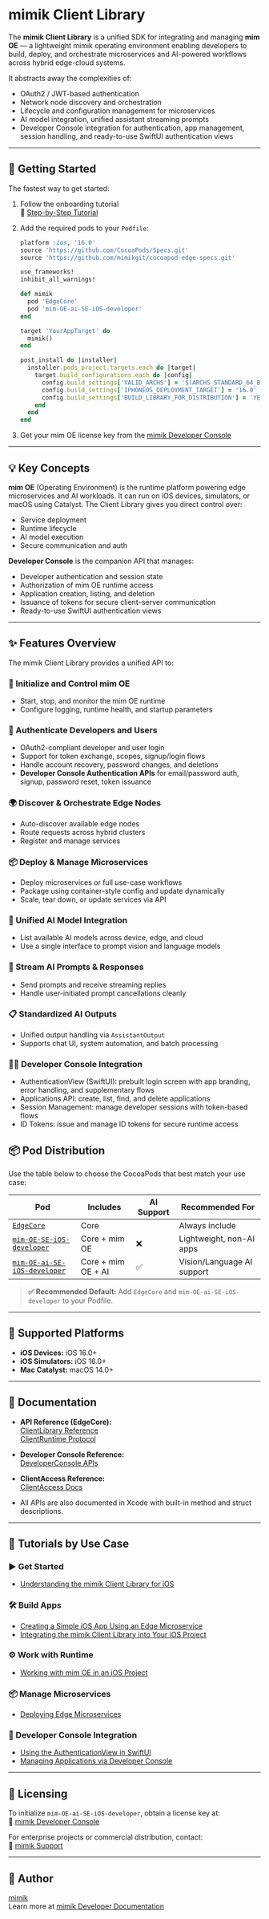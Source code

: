 # mimik Client Library

The **mimik Client Library** is a unified SDK for integrating and managing **mim OE** — a lightweight mimik operating environment enabling developers to build, deploy, and orchestrate microservices and AI-powered workflows across hybrid edge-cloud systems.

It abstracts away the complexities of:
- OAuth2 / JWT-based authentication
- Network node discovery and orchestration
- Lifecycle and configuration management for microservices
- AI model integration, unified assistant streaming prompts
- Developer Console integration for authentication, app management, session handling, and ready-to-use SwiftUI authentication views

---

## 🚀 Getting Started

The fastest way to get started:

1. Follow the onboarding tutorial  
   📘 [Step-by-Step Tutorial](https://devdocs.mimik.com/tutorials/01-submenu/02-submenu/02-index)

2. Add the required pods to your `Podfile`:
 
   ```ruby
   platform :ios, '16.0'
   source 'https://github.com/CocoaPods/Specs.git'
   source 'https://github.com/mimikgit/cocoapod-edge-specs.git'

   use_frameworks!
   inhibit_all_warnings!

   def mimik
     pod 'EdgeCore'
     pod 'mim-OE-ai-SE-iOS-developer'
   end

   target 'YourAppTarget' do
     mimik()
   end

   post_install do |installer|
     installer.pods_project.targets.each do |target|
       target.build_configurations.each do |config|
         config.build_settings['VALID_ARCHS'] = '$(ARCHS_STANDARD_64_BIT)'
         config.build_settings['IPHONEOS_DEPLOYMENT_TARGET'] = '16.0'
         config.build_settings['BUILD_LIBRARY_FOR_DISTRIBUTION'] = 'YES'
       end
     end
   end
   ```

3. Get your mim OE license key from the [mimik Developer Console](https://developer.mimik.com/console)

---

## 💡 Key Concepts

**mim OE** (Operating Environment) is the runtime platform powering edge microservices and AI workloads. It can run on iOS devices, simulators, or macOS using Catalyst. The Client Library gives you direct control over:

- Service deployment
- Runtime lifecycle
- AI model execution
- Secure communication and auth

**Developer Console** is the companion API that manages:
- Developer authentication and session state
- Authorization of mim OE runtime access
- Application creation, listing, and deletion
- Issuance of tokens for secure client–server communication
- Ready-to-use SwiftUI authentication views

---

## ✨ Features Overview

The mimik Client Library provides a unified API to:

### 🔧 Initialize and Control mim OE
- Start, stop, and monitor the mim OE runtime
- Configure logging, runtime health, and startup parameters

### 🔐 Authenticate Developers and Users
- OAuth2-compliant developer and user login
- Support for token exchange, scopes, signup/login flows
- Handle account recovery, password changes, and deletions
- **Developer Console Authentication APIs** for email/password auth, signup, password reset, token issuance

### 🌍 Discover & Orchestrate Edge Nodes
- Auto-discover available edge nodes
- Route requests across hybrid clusters
- Register and manage services

### 📦 Deploy & Manage Microservices
- Deploy microservices or full use-case workflows
- Package using container-style config and update dynamically
- Scale, tear down, or update services via API

### 🤖 Unified AI Model Integration
- List available AI models across device, edge, and cloud
- Use a single interface to prompt vision and language models

### 🔁 Stream AI Prompts & Responses
- Send prompts and receive streaming replies
- Handle user-initiated prompt cancellations cleanly

### 📋 Standardized AI Outputs
- Unified output handling via `AssistantOutput`
- Supports chat UI, system automation, and batch processing

### 🧑‍💻 Developer Console Integration
- AuthenticationView (SwiftUI): prebuilt login screen with app branding, error handling, and supplementary flows
- Applications API: create, list, find, and delete applications
- Session Management: manage developer sessions with token-based flows
- ID Tokens: issue and manage ID tokens for secure runtime access

## 📦 Pod Distribution

Use the table below to choose the CocoaPods that best match your use case:

| Pod | Includes | AI Support | Recommended For |
|-----|----------|------------|------------------|
| [`EdgeCore`](https://github.com/mimikgit/cocoapod-EdgeCore) | Core |  | Always include |
| [`mim-OE-SE-iOS-developer`](https://github.com/mimikgit/cocoapod-mim-OE-SE-iOS-developer) | Core + mim OE | ❌ | Lightweight, non-AI apps |
| [`mim-OE-ai-SE-iOS-developer`](https://github.com/mimikgit/cocoapod-mim-OE-ai-SE-iOS-developer) | Core + mim OE + AI | ✅ | Vision/Language AI support |

> **✅ Recommended Default:** Add `EdgeCore` and `mim-OE-ai-SE-iOS-developer` to your Podfile.

---

## 📱 Supported Platforms

- **iOS Devices:** iOS 16.0+
- **iOS Simulators:** iOS 16.0+
- **Mac Catalyst:** macOS 14.0+

---

## 📄 Documentation

- **API Reference (EdgeCore):**  
  [ClientLibrary Reference](https://mimikgit.github.io/cocoapod-EdgeCore/documentation/edgecore/clientlibrary)  
  [ClientRuntime Protocol](https://mimikgit.github.io/cocoapod-EdgeCore/documentation/edgecore/clientruntime)

- **Developer Console Reference:**  
  [DeveloperConsole APIs](https://mimikgit.github.io/cocoapod-EdgeCore/documentation/edgecore/developerconsole)

- **ClientAccess Reference:**  
  [ClientAccess Docs](https://mimikgit.github.io/cocoapod-EdgeService/documentation/clientaccess)


- All APIs are also documented in Xcode with built-in method and struct descriptions.

---

## 🧪 Tutorials by Use Case

### ▶️ Get Started
- [Understanding the mimik Client Library for iOS](https://devdocs.mimik.com/key-concepts/10-index)

### 🛠️ Build Apps
- [Creating a Simple iOS App Using an Edge Microservice](https://devdocs.mimik.com/tutorials/01-submenu/02-submenu/01-index)
- [Integrating the mimik Client Library into Your iOS Project](https://devdocs.mimik.com/tutorials/01-submenu/02-submenu/02-index)

### ⚙️ Work with Runtime
- [Working with mim OE in an iOS Project](https://devdocs.mimik.com/tutorials/01-submenu/02-submenu/03-index)

### 📦 Manage Microservices
- [Deploying Edge Microservices](https://devdocs.mimik.com/tutorials/01-submenu/02-submenu/04-index)

### 🔑 Developer Console Integration
- [Using the AuthenticationView in SwiftUI](https://github.com/mimikgit/mimik-ai-agentix-playground-example-iOS)
- [Managing Applications via Developer Console](https://github.com/mimikgit/mimik-ai-agentix-playground-example-iOS)

---

## 📜 Licensing

To initialize `mim-OE-ai-SE-iOS-developer`, obtain a license key at:  
🔐 [mimik Developer Console](https://developer.mimik.com/console)

For enterprise projects or commercial distribution, contact:  
💼 [mimik Support](https://mimik.com/contact-us/)

---

## 👤 Author

[mimik](https://mimik.com)  
Learn more at [mimik Developer Documentation](https://devdocs.mimik.com)
